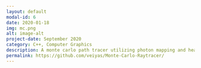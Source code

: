 ```yaml
---
layout: default
modal-id: 6
date: 2020-01-18
img: mc.png
alt: image-alt
project-date: September 2020
category: C++, Computer Graphics
description: A monte carlo path tracer utilizing photon mapping and heavy parallelization.
permalink: https://github.com/veiyas/Monte-Carlo-Raytracer/
---
```

